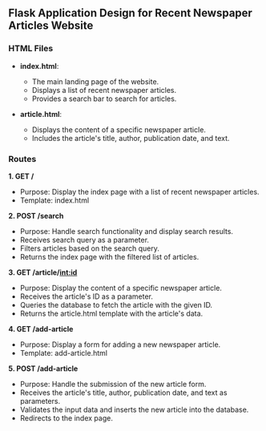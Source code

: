 ## Flask Application Design for Recent Newspaper Articles Website

### HTML Files

- **index.html**:
   - The main landing page of the website.
   - Displays a list of recent newspaper articles.
   - Provides a search bar to search for articles.

- **article.html**:
   - Displays the content of a specific newspaper article.
   - Includes the article's title, author, publication date, and text.

### Routes

**1. GET /**
- Purpose: Display the index page with a list of recent newspaper articles.
- Template: index.html

**2. POST /search**
- Purpose: Handle search functionality and display search results.
- Receives search query as a parameter.
- Filters articles based on the search query.
- Returns the index page with the filtered list of articles.

**3. GET /article/<int:id>**
- Purpose: Display the content of a specific newspaper article.
- Receives the article's ID as a parameter.
- Queries the database to fetch the article with the given ID.
- Returns the article.html template with the article's data.

**4. GET /add-article**
- Purpose: Display a form for adding a new newspaper article.
- Template: add-article.html

**5. POST /add-article**
- Purpose: Handle the submission of the new article form.
- Receives the article's title, author, publication date, and text as parameters.
- Validates the input data and inserts the new article into the database.
- Redirects to the index page.